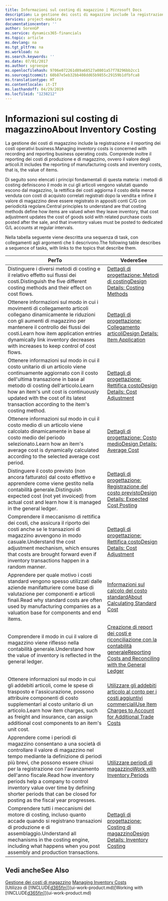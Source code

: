 ```yaml
---
title: Informazioni sul costing di magazzino | Microsoft Docs
description: La gestione dei costi di magazzino include la registrazione e il reporting dei costi operativi business. Comprende inoltre il reporting dei costi di produzione e di magazzino, ovvero il valore degli articoli.
services: project-madeira
documentationcenter: ''
author: SorenGP
ms.service: dynamics365-financials
ms.topic: article
ms.devlang: na
ms.tgt_pltfrm: na
ms.workload: na
ms.search.keywords: ''
ms.date: 07/01/2017
ms.author: sgroespe
ms.openlocfilehash: 9706e072261d89a68527a0801a57f78296bb2cc1
ms.sourcegitcommit: 60b87e5eb32bb408dd65b9855c29159b1dfbfca8
ms.translationtype: HT
ms.contentlocale: it-IT
ms.lasthandoff: 04/29/2019
ms.locfileid: "1238212"
---
```

# <a name="about-inventory-costing"></a><span data-ttu-id="d9709-104">Informazioni sul costing di magazzino</span><span class="sxs-lookup"><span data-stu-id="d9709-104">About Inventory Costing</span></span>
<span data-ttu-id="d9709-105">La gestione dei costi di magazzino include la registrazione e il reporting dei costi operativi business.</span><span class="sxs-lookup"><span data-stu-id="d9709-105">Managing inventory costs is concerned with recording and reporting business operating costs.</span></span> <span data-ttu-id="d9709-106">Comprende inoltre il reporting dei costi di produzione e di magazzino, ovvero il valore degli articoli.</span><span class="sxs-lookup"><span data-stu-id="d9709-106">It includes the reporting of manufacturing costs and inventory costs, that is, the value of items.</span></span>  

 <span data-ttu-id="d9709-107">Di seguito sono elencati i principi fondamentali di questa materia: i metodi di costing definiscono il modo in cui gli articoli vengono valutati quando escono dal magazzino, la rettifica dei costi aggiorna il costo della merce venduta con costi di acquisto correlati registrati dopo la vendita e infine il valore di magazzino deve essere registrato in appositi conti C/G con periodicità regolare.</span><span class="sxs-lookup"><span data-stu-id="d9709-107">Central principles to understand are that costing methods define how items are valued when they leave inventory, that cost adjustment updates the cost of goods sold with related purchase costs posted after the sale, and that inventory values must be posted to dedicated G/L accounts at regular intervals.</span></span>  

 <span data-ttu-id="d9709-108">Nella tabella seguente viene descritta una sequenza di task, con collegamenti agli argomenti che li descrivono.</span><span class="sxs-lookup"><span data-stu-id="d9709-108">The following table describes a sequence of tasks, with links to the topics that describe them.</span></span>   

|<span data-ttu-id="d9709-109">**Per**</span><span class="sxs-lookup"><span data-stu-id="d9709-109">**To**</span></span>|<span data-ttu-id="d9709-110">**Vedere**</span><span class="sxs-lookup"><span data-stu-id="d9709-110">**See**</span></span>|  
|------------|-------------|  
|<span data-ttu-id="d9709-111">Distinguere i diversi metodi di costing e il relativo effetto sui flussi dei costi.</span><span class="sxs-lookup"><span data-stu-id="d9709-111">Distinguish the five different costing methods and their effect on cost flows.</span></span>|[<span data-ttu-id="d9709-112">Dettagli di progettazione: Metodi di costing</span><span class="sxs-lookup"><span data-stu-id="d9709-112">Design Details: Costing Methods</span></span>](design-details-costing-methods.md)|  
|<span data-ttu-id="d9709-113">Ottenere informazioni sul modo in cui i movimenti di collegamento articoli collegano dinamicamente le riduzioni con gli aumenti di magazzino per mantenere il controllo dei flussi dei costi.</span><span class="sxs-lookup"><span data-stu-id="d9709-113">Learn how item application entries dynamically link inventory decreases with increases to keep control of cost flows.</span></span>|[<span data-ttu-id="d9709-114">Dettagli di progettazione: Collegamento articoli</span><span class="sxs-lookup"><span data-stu-id="d9709-114">Design Details: Item Application</span></span>](design-details-item-application.md)|  
|<span data-ttu-id="d9709-115">Ottenere informazioni sul modo in cui il costo unitario di un articolo viene continuamente aggiornato con il costo dell'ultima transazione in base al metodo di costing dell'articolo.</span><span class="sxs-lookup"><span data-stu-id="d9709-115">Learn how an item's unit cost is continuously updated with the cost of its latest transaction according to the item's costing method.</span></span>|[<span data-ttu-id="d9709-116">Dettagli di progettazione: Rettifica costo</span><span class="sxs-lookup"><span data-stu-id="d9709-116">Design Details: Cost Adjustment</span></span>](design-details-cost-adjustment.md)|  
|<span data-ttu-id="d9709-117">Ottenere informazioni sul modo in cui il costo medio di un articolo viene calcolato dinamicamente in base al costo medio del periodo selezionato.</span><span class="sxs-lookup"><span data-stu-id="d9709-117">Learn how an item's average cost is dynamically calculated according to the selected average cost period.</span></span>|[<span data-ttu-id="d9709-118">Dettagli di progettazione: Costo medio</span><span class="sxs-lookup"><span data-stu-id="d9709-118">Design Details: Average Cost</span></span>](design-details-average-cost.md)|  
|<span data-ttu-id="d9709-119">Distinguere il costo previsto (non ancora fatturato) dal costo effettivo e apprendere come viene gestito nella contabilità generale.</span><span class="sxs-lookup"><span data-stu-id="d9709-119">Distinguish expected cost (not yet invoiced) from actual cost and learn how it is managed in the general ledger.</span></span>|[<span data-ttu-id="d9709-120">Dettagli di progettazione: Registrazione del costo previsto</span><span class="sxs-lookup"><span data-stu-id="d9709-120">Design Details: Expected Cost Posting</span></span>](design-details-expected-cost-posting.md)|  
|<span data-ttu-id="d9709-121">Comprendere il meccanismo di rettifica dei costi, che assicura il riporto dei costi anche se le transazioni di magazzino avvengono in modo casuale.</span><span class="sxs-lookup"><span data-stu-id="d9709-121">Understand the cost adjustment mechanism, which ensures that costs are brought forward even if inventory transactions happen in a random manner.</span></span>|[<span data-ttu-id="d9709-122">Dettagli di progettazione: Rettifica costo</span><span class="sxs-lookup"><span data-stu-id="d9709-122">Design Details: Cost Adjustment</span></span>](design-details-cost-adjustment.md)|  
|<span data-ttu-id="d9709-123">Apprendere per quale motivo i costi standard vengono spesso utilizzati dalle aziende manifatturiere come base di valutazione per componenti e articoli finali.</span><span class="sxs-lookup"><span data-stu-id="d9709-123">Read why standard costs are often used by manufacturing companies as a valuation base for components and end items.</span></span>|[<span data-ttu-id="d9709-124">Informazioni sul calcolo del costo standard</span><span class="sxs-lookup"><span data-stu-id="d9709-124">About Calculating Standard Cost</span></span>](finance-about-calculating-standard-cost.md)|  
|<span data-ttu-id="d9709-125">Comprendere il modo in cui il valore di magazzino viene riflesso nella contabilità generale.</span><span class="sxs-lookup"><span data-stu-id="d9709-125">Understand how the value of inventory is reflected in the general ledger.</span></span>|[<span data-ttu-id="d9709-126">Creazione di report dei costi e riconciliazione con la contabilità generale</span><span class="sxs-lookup"><span data-stu-id="d9709-126">Reporting Costs and Reconciling with the General Ledger</span></span>](finance-report-costs-and-reconcile-with-the-general-ledger.md)|  
|<span data-ttu-id="d9709-127">Ottenere informazioni sul modo in cui gli addebiti articoli, come le spese di trasposto e l'assicurazione, possono attribuire componenti di costo supplementari al costo unitario di un articolo.</span><span class="sxs-lookup"><span data-stu-id="d9709-127">Learn how item charges, such as freight and insurance, can assign additional cost components to an item's unit cost.</span></span>|[<span data-ttu-id="d9709-128">Utilizzare gli addebiti articolo al conto per i costi aggiuntivi commerciali</span><span class="sxs-lookup"><span data-stu-id="d9709-128">Use Item Charges to Account for Additional Trade Costs</span></span>](payables-how-assign-item-charges.md)|  
|<span data-ttu-id="d9709-129">Apprendere come i periodi di magazzino consentano a una società di controllare il valore di magazzino nel tempo mediante la definizione di periodi più brevi, che possono essere chiusi per la registrazione con l'avanzamento dell'anno fiscale.</span><span class="sxs-lookup"><span data-stu-id="d9709-129">Read how inventory periods help a company to control inventory value over time by defining shorter periods that can be closed for posting as the fiscal year progresses.</span></span>|[<span data-ttu-id="d9709-130">Utilizzare periodi di magazzino</span><span class="sxs-lookup"><span data-stu-id="d9709-130">Work with Inventory Periods</span></span>](finance-how-to-work-with-inventory-periods.md)|  
|<span data-ttu-id="d9709-131">Comprendere tutti i meccanismi del motore di costing, incluso quanto accade quando si registrano transazioni di produzione e di assemblaggio.</span><span class="sxs-lookup"><span data-stu-id="d9709-131">Understand all mechanisms in the costing engine, including what happens when you post assembly and production transactions.</span></span>|[<span data-ttu-id="d9709-132">Dettagli di progettazione: Costing di magazzino</span><span class="sxs-lookup"><span data-stu-id="d9709-132">Design Details: Inventory Costing</span></span>](design-details-inventory-costing.md)|

## <a name="see-also"></a><span data-ttu-id="d9709-133">Vedi anche</span><span class="sxs-lookup"><span data-stu-id="d9709-133">See Also</span></span>
<span data-ttu-id="d9709-134">[Gestione dei costi di magazzino](finance-manage-inventory-costs.md)  </span><span class="sxs-lookup"><span data-stu-id="d9709-134">[Managing Inventory Costs](finance-manage-inventory-costs.md)  </span></span>  
<span data-ttu-id="d9709-135">[Utilizzo di [!INCLUDE[d365fin](includes/d365fin_md.md)]](ui-work-product.md)</span><span class="sxs-lookup"><span data-stu-id="d9709-135">[Working with [!INCLUDE[d365fin](includes/d365fin_md.md)]](ui-work-product.md)</span></span>
